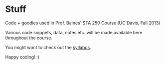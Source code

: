Stuff
=====

Code + goodies used in Prof. Baines' STA 250 Course (UC Davis, Fall 2013)

Various code snippets, data, notes etc. will be made available here throughout the course.

You might want to check out the <a href="https://github.com/STA250/Stuff/blob/master/STA_250_Syllabus.md">syllabus</a>. 

Happy coding! :)



